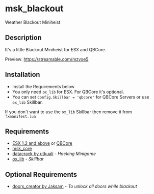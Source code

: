 # msk_blackout
Weather Blackout Miniheist

## Description
It's a little Blackout Miniheist for ESX and QBCore.

Preview: https://streamable.com/mzvoe5

## Installation
* Install the Requirements below
* You only need `ox_lib` for ESX. For QBCore it's optional.
* You can set `Config.Skillbar = 'qbcore'` for QBCore Servers or use `ox_lib` Skillbar.

If you don't want to use the `ox_lib` Skillbar then remove it from `fxmanifest.lua`

## Requirements
* [ESX 1.2 and above](https://github.com/esx-framework/esx_core) or [QBCore](https://github.com/qbcore-framework)
* [msk_core](https://github.com/MSK-Scripts/msk_core)
* [datacrack by utkuali](https://github.com/utkuali/datacrack) - *Hacking Minigame*
* [ox_lib](https://github.com/overextended/ox_lib) - *Skillbar*

## Optional Requirements
* [doors_creator by Jaksam](https://www.jaksam-scripts.com/) - *To unlock all doors while blackout*
